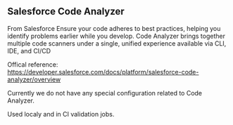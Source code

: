 ## Salesforce Code Analyzer
From Salesforce
Ensure your code adheres to best practices, helping you identify problems earlier while you develop. Code Analyzer brings together multiple code scanners under a single, unified experience available via CLI, IDE, and CI/CD

Offical reference: https://developer.salesforce.com/docs/platform/salesforce-code-analyzer/overview

Currently we do not have any special configuration related to Code Analyzer.

Used localy and in CI validation jobs.
